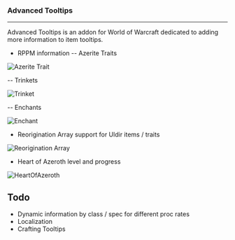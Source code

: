 ### Advanced Tooltips
---
Advanced Tooltips is an addon for World of Warcraft dedicated to adding more information to item tooltips.
- RPPM information
-- Azerite Traits

![Azerite Trait](https://i.imgur.com/p1pLE38.png)

-- Trinkets

![Trinket](https://i.imgur.com/gDFD8O0.png)

-- Enchants

![Enchant](https://i.imgur.com/TDJ4zYn.png)

- Reorigination Array support for Uldir items / traits

![Reorigination Array](https://i.imgur.com/HPWMGl0.png)

- Heart of Azeroth level and progress

![HeartOfAzeroth](https://i.imgur.com/oLG21mu.png)

## Todo
- Dynamic information by class / spec for different proc rates
- Localization
- Crafting Tooltips
